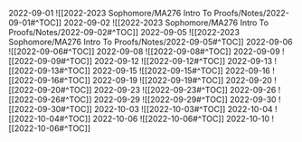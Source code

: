 2022-09-01
![[2022-2023 Sophomore/MA276 Intro To Proofs/Notes/2022-09-01#^TOC]]
2022-09-02
![[2022-2023 Sophomore/MA276 Intro To Proofs/Notes/2022-09-02#^TOC]]
2022-09-05
![[2022-2023 Sophomore/MA276 Intro To Proofs/Notes/2022-09-05#^TOC]]
2022-09-06
![[2022-09-06#^TOC]]
2022-09-08
![[2022-09-08#^TOC]]
2022-09-09
![[2022-09-09#^TOC]]
2022-09-12
![[2022-09-12#^TOC]]
2022-09-13
![[2022-09-13#^TOC]]
2022-09-15
![[2022-09-15#^TOC]]
2022-09-16
![[2022-09-16#^TOC]]
2022-09-19
![[2022-09-19#^TOC]]
2022-09-20
![[2022-09-20#^TOC]]
2022-09-23
![[2022-09-23#^TOC]]
2022-09-26
![[2022-09-26#^TOC]]
2022-09-29
![[2022-09-29#^TOC]]
2022-09-30
![[2022-09-30#^TOC]]
2022-10-03
![[2022-10-03#^TOC]]
2022-10-04
![[2022-10-04#^TOC]]
2022-10-06
![[2022-10-06#^TOC]]
2022-10-10
![[2022-10-06#^TOC]]